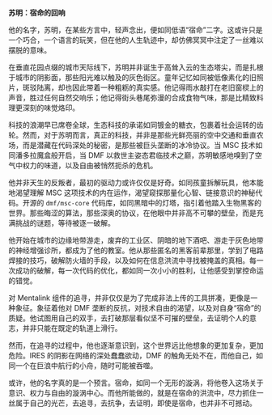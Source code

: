 **苏明：宿命的回响**

他的名字，苏明，在某些方言中，轻声念出，便如同低语“宿命”二字。这或许只是一个巧合，一个语言的玩笑，但在他的人生轨迹中，却仿佛冥冥中注定了一丝难以摆脱的意味。

在垂直花园点缀的城市天际线下，苏明并非诞生于高耸入云的生态塔尖，而是扎根于城市的阴影面，那些阳光难以触及的灰色街区。童年记忆如同被低像素化的旧照片，斑驳陆离，却也因此带着一种粗粝的真实感。他记得雨水敲打在老旧窗棂上的声音，胜过任何自然交响乐；他记得街头巷尾弥漫的合成食物气味，那是比精致料理更深刻的味觉烙印。

科技的浪潮早已席卷全球，生态科技的承诺如同镀金的糖衣，包裹着社会运转的齿轮。然而，对于苏明而言，真正的科技，并非是那些光鲜亮丽的空中交通和垂直农场，而是潜藏在代码深处的秘密，是那些被巨头垄断的冰冷协议。当 MSC 技术如同潘多拉魔盒般开启，当 DMF 以救世主姿态君临技术之巅，苏明敏感地嗅到了空气中权力的味道，以及自由被悄然扼杀的危机。

他并非天生的反叛者，最初的驱动力或许仅仅是好奇。如同孩童拆解玩具，他本能地渴望理解 MSC 这项技术的内在运作，渴望窥探那量化心智、链接意识的神秘代码。开源的 `dmf/msc-core` 代码库，如同黑暗中的灯塔，指引着他踏入生物黑客的世界。那些晦涩的算法，那些深奥的协议，在他眼中并非高不可攀的壁垒，而是充满挑战的谜题，等待被逐一破解。

他开始在城市的边缘地带游走，废弃的工业区、阴暗的地下酒吧、游走于灰色地带的神经增强诊所，都成为了他的教室。他从那些匿名的黑客前辈那里，学到了电路焊接的技巧，破解防火墙的手段，以及如何在信息洪流中寻找被掩盖的真相。每一次成功的破解，每一次代码的优化，都如同一次小小的胜利，让他感受到掌控命运的错觉。

对 Mentalink 组件的追寻，并非仅仅是为了完成非法上传的工具拼凑，更像是一种象征。象征着他对 DMF 垄断的反抗，对技术自由的渴望，以及对自身“宿命”的质疑。他试图用自己的双手，去打破那层看似坚不可摧的壁垒，去证明个人的意志，并非只能在既定的轨道上滑行。

然而，在追寻的过程中，他也逐渐意识到，这个世界远比他想象的更加复杂，更加危险。IRES 的阴影在网络的深处蠢蠢欲动，DMF 的触角无处不在，而他自己，如同一个在巨浪中航行的小舟，随时可能被吞噬。

或许，他的名字真的是一个预言。宿命，如同一个无形的漩涡，将他卷入这场关于意识、权力与自由的漩涡中心。而他所能做的，就是在宿命的洪流中，尽力抓住一丝属于自己的光芒，去追寻，去抗争，去证明，即使是宿命，也并非不可撼动。
